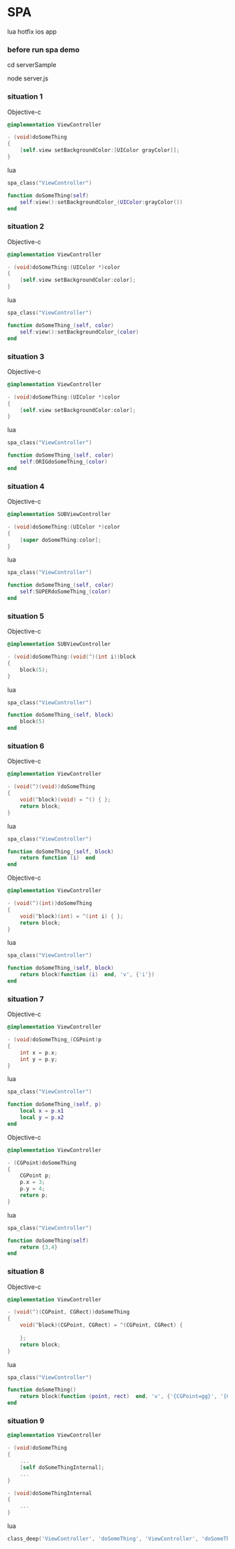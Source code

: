 # SPA

lua hotfix ios app

### before run spa demo

cd serverSample

node server.js

### situation 1

Objective-c

```objective-c
@implementation ViewController

- (void)doSomeThing
{
    [self.view setBackgroundColor:[UIColor grayColor]];
}
```

lua

```lua
spa_class("ViewController")

function doSomeThing(self)
    self:view():setBackgroundColor_(UIColor:grayColor())
end
```

### situation 2

Objective-c

```objective-c
@implementation ViewController

- (void)doSomeThing:(UIColor *)color
{
    [self.view setBackgroundColor:color];
}
```

lua

```lua
spa_class("ViewController")

function doSomeThing_(self, color)
    self:view():setBackgroundColor_(color)
end
```

### situation 3

Objective-c

```objective-c
@implementation ViewController

- (void)doSomeThing:(UIColor *)color
{
    [self.view setBackgroundColor:color];
}
```

lua

```lua
spa_class("ViewController")

function doSomeThing_(self, color)
    self:ORIGdoSomeThing_(color)
end
```

### situation 4

Objective-c

```objective-c
@implementation SUBViewController

- (void)doSomeThing:(UIColor *)color
{
    [super doSomeThing:color];
}
```

lua

```lua
spa_class("ViewController")

function doSomeThing_(self, color)
    self:SUPERdoSomeThing_(color)
end
```
### situation 5

Objective-c

```objective-c
@implementation SUBViewController

- (void)doSomeThing:(void(^)(int i))block
{
    block(5);
}
```

lua

```lua
spa_class("ViewController")

function doSomeThing_(self, block)
    block(5)
end
```

### situation 6

Objective-c

```objective-c
@implementation ViewController

- (void(^)(void))doSomeThing
{
    void(^block)(void) = ^() { };
    return block;
}
```

lua

```lua
spa_class("ViewController")

function doSomeThing_(self, block)
    return function (i)  end
end
```

Objective-c

```objective-c
@implementation ViewController

- (void(^)(int))doSomeThing
{
    void(^block)(int) = ^(int i) { };
    return block;
}
```

lua

```lua
spa_class("ViewController")

function doSomeThing_(self, block)
    return block(function (i)  end, 'v', {'i'})
end
```

### situation 7

Objective-c

```objective-c
@implementation ViewController

- (void)doSomeThing_(CGPoint)p
{
    int x = p.x;
    int y = p.y;
}
```

lua

```lua
spa_class("ViewController")

function doSomeThing_(self, p)
    local x = p.x1
    local y = p.x2
end
```

Objective-c

```objective-c
@implementation ViewController

- (CGPoint)doSomeThing
{
    CGPoint p;
    p.x = 3;
    p.y = 4;
    return p;
}
```

lua

```lua
spa_class("ViewController")

function doSomeThing(self)
    return {3,4}
end
```

### situation 8 

Objective-c

```objective-c
@implementation ViewController

- (void(^)(CGPoint, CGRect))doSomeThing
{
    void(^block)(CGPoint, CGRect) = ^(CGPoint, CGRect) {
        
    };
    return block;
}
```

lua

```lua
spa_class("ViewController")

function doSomeThing()
    return block(function (point, rect)  end, 'v', {'{CGPoint=gg}', '{CGRect=gggg}'})
end
```
### situation 9

```objective-c
@implementation ViewController

- (void)doSomeThing
{
    ...
    [self doSomeThingInternal];
    ...
}

- (void)doSomeThingInternal
{
    ...
}
```

lua

```lua
class_deep('ViewController', 'doSomeThing', 'ViewController', 'doSomeThingInternal', function ()  end) -- remove doSomeThingInternal impl in doSomeThing only
```


